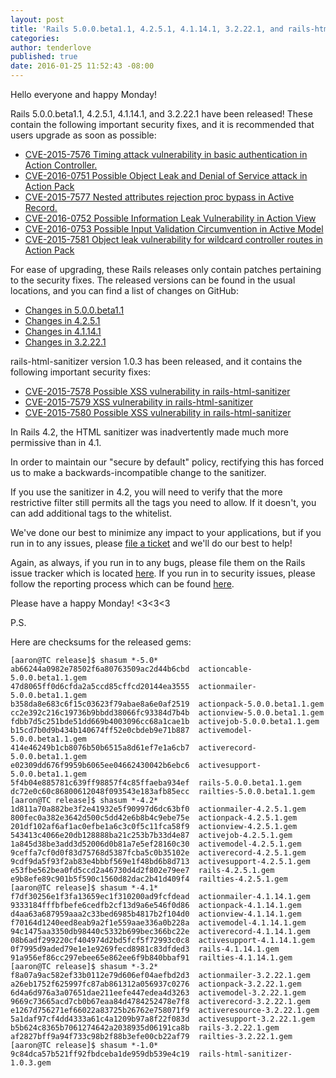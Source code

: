 ```yaml
---
layout: post
title: 'Rails 5.0.0.beta1.1, 4.2.5.1, 4.1.14.1, 3.2.22.1, and rails-html-sanitizer 1.0.3 have been released!'
categories:
author: tenderlove
published: true
date: 2016-01-25 11:52:43 -08:00
---
```

Hello everyone and happy Monday!

Rails 5.0.0.beta1.1, 4.2.5.1, 4.1.14.1, and 3.2.22.1 have been released!  These contain the following important security fixes, and it is recommended that users upgrade as soon as possible:

* [CVE-2015-7576 Timing attack vulnerability in basic authentication in Action Controller.](https://groups.google.com/d/msg/rubyonrails-security/ANv0HDHEC3k/mt7wNGxbFQAJ)
* [CVE-2016-0751 Possible Object Leak and Denial of Service attack in Action Pack](https://groups.google.com/d/msg/rubyonrails-security/9oLY_FCzvoc/w9oI9XxbFQAJ)
* [CVE-2015-7577 Nested attributes rejection proc bypass in Active Record.](https://groups.google.com/d/msg/rubyonrails-security/cawsWcQ6c8g/tegZtYdbFQAJ)
* [CVE-2016-0752 Possible Information Leak Vulnerability in Action View](https://groups.google.com/d/msg/rubyonrails-security/335P1DcLG00/OfB9_LhbFQAJ)
* [CVE-2016-0753 Possible Input Validation Circumvention in Active Model](https://groups.google.com/d/msg/rubyonrails-security/6jQVC1geukQ/8oYETcxbFQAJ)
* [CVE-2015-7581 Object leak vulnerability for wildcard controller routes in Action Pack](https://groups.google.com/d/msg/rubyonrails-security/dthJ5wL69JE/YzPnFelbFQAJ)

For ease of upgrading, these Rails releases only contain patches pertaining to the security fixes.  The released versions can be found in the usual locations, and you can find a list of changes on GitHub:

* [Changes in 5.0.0.beta1.1](https://github.com/rails/rails/compare/v5.0.0.beta1...v5.0.0.beta1.1)
* [Changes in 4.2.5.1](https://github.com/rails/rails/compare/v4.2.5...v4.2.5.1)
* [Changes in 4.1.14.1](https://github.com/rails/rails/compare/v4.1.14...v4.1.14.1)
* [Changes in 3.2.22.1](https://github.com/rails/rails/compare/v3.2.22...v3.2.22.1)

rails-html-sanitizer version 1.0.3 has been released, and it contains the following important security fixes:

* [CVE-2015-7578 Possible XSS vulnerability in rails-html-sanitizer](https://groups.google.com/d/msg/rubyonrails-security/uh--W4TDwmI/JbvSRpdbFQAJ)
* [CVE-2015-7579 XSS vulnerability in rails-html-sanitizer](https://groups.google.com/d/msg/rubyonrails-security/OU9ugTZcbjc/PjEP46pbFQAJ)
* [CVE-2015-7580 Possible XSS vulnerability in rails-html-sanitizer](https://groups.google.com/d/msg/rubyonrails-security/uh--W4TDwmI/m_CVZtdbFQAJ)

In Rails 4.2, the HTML sanitizer was inadvertently made much more permissive than in 4.1.

In order to maintain our "secure by default" policy, rectifying this has forced us to make a backwards-incompatible change to the sanitizer.

If you use the sanitizer in 4.2, you will need to verify that the more restrictive filter still permits all the tags you need to allow. If it doesn't, you can add additional tags to the whitelist.

We've done our best to minimize any impact to your applications, but if you run in to any issues, please [file a ticket](https://github.com/rails/rails/issues/) and we'll do our best to help!

Again, as always, if you run in to any bugs, please file them on the Rails issue tracker which is located [here](https://github.com/rails/rails/issues/).  If you run in to security issues, please follow the reporting process which can be found [here](http://rubyonrails.org/security/).

Please have a happy Monday! <3<3<3

P.S.

Here are checksums for the released gems:

```
[aaron@TC release]$ shasum *-5.0*
ab66244a0982e78502f6a80763509ac2d44b6cbd  actioncable-5.0.0.beta1.1.gem
47d8065ff0d6cfda2a5ccd85cffcd20144ea3555  actionmailer-5.0.0.beta1.1.gem
b358da8e683c6f15c03623f79abae8a6e0af2519  actionpack-5.0.0.beta1.1.gem
cc2e392c216c19736b9bbdd38066fc93384d7b4b  actionview-5.0.0.beta1.1.gem
fdbb7d5c251bde51dd669b4003096cc68a1cae1b  activejob-5.0.0.beta1.1.gem
b15cd7b0d9b434b140674ff52e0cbdeb9e71b887  activemodel-5.0.0.beta1.1.gem
414e46249b1cb8076b50b6515a8d61ef7e1a6cb7  activerecord-5.0.0.beta1.1.gem
e02309dd676f9959b6065ee04662430042b6ebc6  activesupport-5.0.0.beta1.1.gem
5f4b04e885781c639ff98857f4c85ffaeba934ef  rails-5.0.0.beta1.1.gem
dc72e0c60c86800612048f093543e183afb85ecc  railties-5.0.0.beta1.1.gem
[aaron@TC release]$ shasum *-4.2*
1d811a70a882be3f2e41932e5f90997d6dc63bf0  actionmailer-4.2.5.1.gem
800fec0a382e3642d500c5dd42e6b8b4c9ebe75e  actionpack-4.2.5.1.gem
201df102af6af1ac0efbe1a6c3c0f5c11fca58f9  actionview-4.2.5.1.gem
543413c4066e20db128888ba21c253b7b33d4e87  activejob-4.2.5.1.gem
1a845d38be3add3d52006d0b81a7e5ef28160c30  activemodel-4.2.5.1.gem
9ceffa7cf0d0f83d75768d5387fcba5c0b35102e  activerecord-4.2.5.1.gem
9cdf9da5f93f2ab83e4bbbf569e1f48bd6b8d713  activesupport-4.2.5.1.gem
e53fbe562bea0fd5ccd2a46730d4d2f802e79ee7  rails-4.2.5.1.gem
e9b8efe89c901b5f590c1560d82dac2b41d409f4  railties-4.2.5.1.gem
[aaron@TC release]$ shasum *-4.1*
f7df30256e1f3fa13659ec1f310200ad9fcfdead  actionmailer-4.1.14.1.gem
9333184fffbfbefe6cedfb2cf13d9a6e546f0d86  actionpack-4.1.14.1.gem
d4aa63a687959aaa2c33bed6985b4817b2f104d0  actionview-4.1.14.1.gem
f70164d1240eed8eab9a2f1e559aae336a0b228a  activemodel-4.1.14.1.gem
94c1475aa3350db98440c5332b699bec366bc22e  activerecord-4.1.14.1.gem
08b6adf299220cf404974d2bd5fcf5f72993c0c8  activesupport-4.1.14.1.gem
0f7995d9aded79e1e1e9269fecd8981c83dfded3  rails-4.1.14.1.gem
91a956ef86cc297ebee65e862ee6f9b840bbaf91  railties-4.1.14.1.gem
[aaron@TC release]$ shasum *-3.2*
f8a07a9ac582ef33b0112e79d606ef04aefbd2d3  actionmailer-3.2.22.1.gem
a26eb1752f625997fc87ab861312a056937c0276  actionpack-3.2.22.1.gem
6d4a6d976a3a07651dae211eefe447edea4d3263  activemodel-3.2.22.1.gem
9669c73665acd7cb0b67eaa84d4784252478e7f8  activerecord-3.2.22.1.gem
e1267d756271ef66022a83725b26762e758071f9  activeresource-3.2.22.1.gem
5a1daf97cf4dd4333a61c4a1209b97a8f22f083d  activesupport-3.2.22.1.gem
b5b624c8365b7061274642a2038935d06191ca8b  rails-3.2.22.1.gem
af2827bff9a94f733c98b2f88b3efe00cb22af79  railties-3.2.22.1.gem
[aaron@TC release]$ shasum *-1.0*
9c84dca57b521ff92fbdceba1de959db539e4c19  rails-html-sanitizer-1.0.3.gem
```
